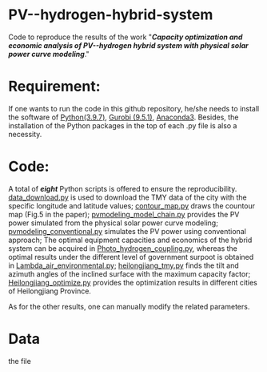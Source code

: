 # PV--hydrogen-hybrid-system
Code to reproduce the results of the work "***Capacity optimization and economic analysis of PV--hydrogen hybrid system with physical solar power curve modeling***."

# Requirement: 
If one wants to run the code in this github repository, he/she needs to install the software of [Python(3.9.7)](https://www.python.org/), [Gurobi (9.5.1)](https://www.gurobi.com/), [Anaconda3](https://www.anaconda.com/). Besides, the installation of the Python packages in the top of each .py file is also a necessity. 

# Code:
A total of ***eight*** Python scripts is offered to ensure the reproducibility. [data_download.py](https://github.com/GuomingYANG26/PV--hydrogen-hybrid-system/blob/master/data_download.py) is used to download the TMY data of the city with the specific longitude and latitude values; [contour_map.py](https://github.com/GuomingYANG26/PV--hydrogen-hybrid-system/blob/master/contour_map.py) draws the countour map (Fig.5 in the paper); [pvmodeling_model_chain.py](https://github.com/GuomingYANG26/PV--hydrogen-hybrid-system/blob/master/pvmodeling_model_chain.py) provides the PV power simulated from the physical solar power curve modeling; [pvmodeling_conventional.py](https://github.com/GuomingYANG26/PV--hydrogen-hybrid-system/blob/master/pvmodeling_conventional.py) simulates the PV power using conventional approach; The optimal equipment capacities and economics of the hybrid system can be acquired in [Photo_hydrogen_coupling.py](https://github.com/GuomingYANG26/PV--hydrogen-hybrid-system/blob/master/Photo_hydrogen_coupling.py), whereas the optimal results under the different level of government surpoot is obtained in [Lambda_air_environmental.py](https://github.com/GuomingYANG26/PV--hydrogen-hybrid-system/blob/master/Lambda_air_environmental.py); [heilongjiang_tmy.py](https://github.com/GuomingYANG26/PV--hydrogen-hybrid-system/blob/master/heilongjiang_tmy.py) finds the tilt and azimuth angles of the inclined surface with the maximum capacity factor; [Heilongjiang_optimize.py](https://github.com/GuomingYANG26/PV--hydrogen-hybrid-system/blob/master/Heilongjiang_optimize.py) provides the optimization results in different cities of Heilongjiang Province.

As for the other results, one can manually modify the related parameters. 

# Data
the file 
